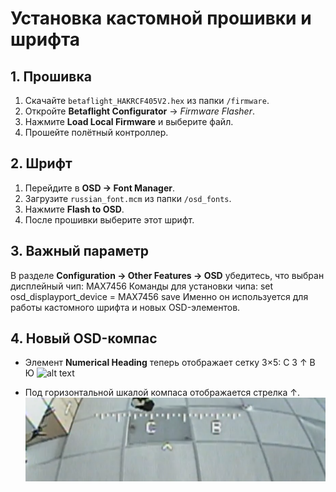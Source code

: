 # Установка кастомной прошивки и шрифта

## 1. Прошивка
1. Скачайте `betaflight_HAKRCF405V2.hex` из папки `/firmware`.
2. Откройте **Betaflight Configurator** → *Firmware Flasher*.
3. Нажмите **Load Local Firmware** и выберите файл.
4. Прошейте полётный контроллер.

## 2. Шрифт
1. Перейдите в **OSD → Font Manager**.
2. Загрузите `russian_font.mcm` из папки `/osd_fonts`.
3. Нажмите **Flash to OSD**.
4. После прошивки выберите этот шрифт.

## 3. Важный параметр
В разделе **Configuration → Other Features → OSD** убедитесь, что выбран дисплейный чип: MAX7456
Команды для установки чипа:
set osd_displayport_device = MAX7456
save
Именно он используется для работы кастомного шрифта и новых OSD-элементов.

## 4. Новый OSD-компас
- Элемент **Numerical Heading** теперь отображает сетку 3×5:
  С
З ↑ В
  Ю
![alt text](кц.png)

- Под горизонтальной шкалой компаса отображается стрелка ↑.
![alt text](кбл.png)